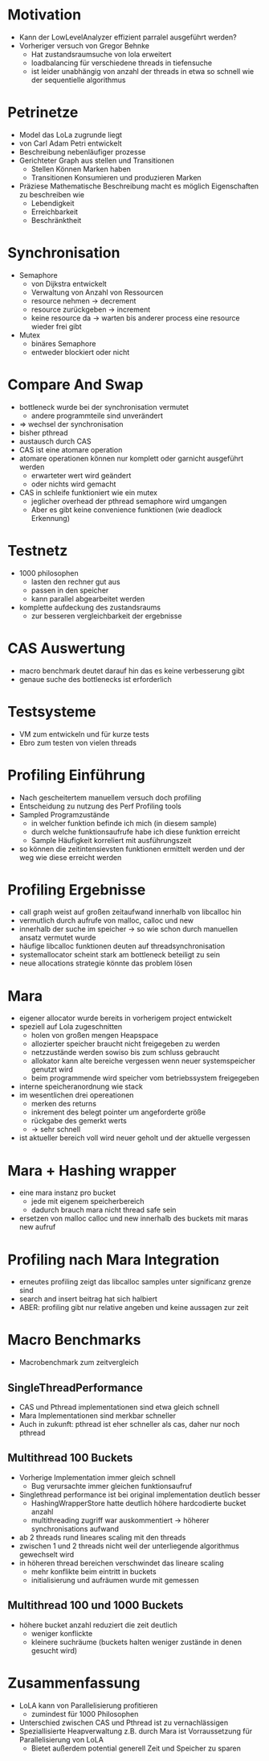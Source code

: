 # Motivation
- Kann der LowLevelAnalyzer effizient parralel ausgeführt werden?
- Vorheriger versuch von Gregor Behnke
    - Hat zustandsraumsuche von lola erweitert
    - loadbalancing für verschiedene threads in tiefensuche
    - ist leider unabhängig von anzahl der threads in etwa so schnell wie der sequentielle algorithmus

# Petrinetze
- Model das LoLa zugrunde liegt
- von Carl Adam Petri entwickelt
- Beschreibung nebenläufiger prozesse
- Gerichteter Graph aus stellen und Transitionen
    - Stellen Können Marken haben
    - Transitionen Konsumieren und produzieren Marken
- Präziese Mathematische Beschreibung macht es möglich Eigenschaften zu beschreiben wie 
    - Lebendigkeit
    - Erreichbarkeit
    - Beschränktheit

# Synchronisation
- Semaphore
    - von Dijkstra entwickelt
    - Verwaltung von Anzahl von Ressourcen
    - resource nehmen -> decrement
    - resource zurückgeben -> increment
    - keine resource da -> warten bis anderer process eine resource wieder frei gibt
- Mutex 
    - binäres Semaphore
    - entweder blockiert oder nicht

# Compare And Swap
- bottleneck wurde bei der synchronisation vermutet
    - andere programmteile sind unverändert
- => wechsel der synchronisation
- bisher pthread
- austausch durch CAS
- CAS ist eine atomare operation
- atomare operationen können nur komplett oder garnicht ausgeführt werden
    - erwarteter wert wird geändert
    - oder nichts wird gemacht
- CAS in schleife funktioniert wie ein mutex
    - jeglicher overhead der pthread semaphore wird umgangen
    - Aber es gibt keine convenience funktionen (wie deadlock Erkennung)

# Testnetz
- 1000 philosophen
    - lasten den rechner gut aus
    - passen in den speicher
    - kann parallel abgearbeitet werden
- komplette aufdeckung des zustandsraums
    - zur besseren vergleichbarkeit der ergebnisse

# CAS Auswertung
- macro benchmark deutet darauf hin das es keine verbesserung gibt
- genaue suche des bottlenecks ist erforderlich

# Testsysteme
- VM zum entwickeln und für kurze tests
- Ebro zum testen von vielen threads


# Profiling Einführung
- Nach gescheitertem manuellem versuch doch profiling
- Entscheidung zu nutzung des Perf Profiling tools
- Sampled Programzustände
    - in welcher funktion befinde ich mich (in diesem sample)
    - durch welche funktionsaufrufe habe ich diese funktion erreicht
    - Sample Häufigkeit korreliert mit ausführungszeit
- so können die zeitintensievsten funktionen ermittelt werden und der weg wie diese erreicht werden


# Profiling Ergebnisse
- call graph weist auf großen zeitaufwand innerhalb von libcalloc hin
- vermutlich durch aufrufe von malloc, calloc und new
- innerhalb der suche im speicher -> so wie schon durch manuellen ansatz vermutet wurde
- häufige libcalloc funktionen deuten auf threadsynchronisation
- systemallocator scheint stark am bottleneck beteiligt zu sein
- neue allocations strategie könnte das problem lösen

# Mara
- eigener allocator wurde bereits in vorherigem project entwickelt
- speziell auf Lola zugeschnitten
    - holen von großen mengen Heapspace
    - allozierter speicher braucht nicht freigegeben zu werden
    - netzzustände werden sowiso bis zum schluss gebraucht
    - allokator kann alte bereiche vergessen wenn neuer systemspeicher genutzt wird
    - beim programmende wird speicher vom betriebssystem freigegeben
- interne speicheranordnung wie stack
- im wesentlichen drei opereationen
    - merken des returns
    - inkrement des belegt pointer um angeforderte größe
    - rückgabe des gemerkt werts
    - -> sehr schnell
- ist aktueller bereich voll wird neuer geholt und der aktuelle vergessen

# Mara + Hashing wrapper
- eine mara instanz pro bucket
    - jede mit eigenem speicherbereich
    - dadurch brauch mara nicht thread safe sein
- ersetzen von malloc calloc und new innerhalb des buckets mit maras new aufruf

# Profiling nach Mara Integration
- erneutes profiling zeigt das libcalloc samples unter significanz grenze sind
- search and insert beitrag hat sich halbiert
- ABER: profiling gibt nur relative angeben und keine aussagen zur zeit

# Macro Benchmarks
- Macrobenchmark zum zeitvergleich

## SingleThreadPerformance
- CAS und Pthread implementationen sind etwa gleich schnell
- Mara Implementationen sind merkbar schneller
- Auch in zukunft: pthread ist eher schneller als cas, daher nur noch pthread

## Multithread 100 Buckets
- Vorherige Implementation immer gleich schnell
    - Bug  verursachte immer gleichen funktionsaufruf
- Singlethread performance ist bei original implementation deutlich besser
    - HashingWrapperStore hatte deutlich höhere hardcodierte bucket anzahl
    - multithreading zugriff war auskommentiert -> höherer synchronisations aufwand
- ab 2 threads rund lineares scaling mit den threads
- zwischen 1 und 2 threads nicht weil der unterliegende algorithmus gewechselt wird
- in höheren thread bereichen verschwindet das lineare scaling
    - mehr konflikte beim eintritt in buckets
    - initialisierung und aufräumen wurde mit gemessen

## Multithread 100 und 1000 Buckets
- höhere bucket anzahl reduziert die zeit deutlich
    - weniger konflickte
    - kleinere suchräume (buckets halten weniger zustände in denen gesucht wird)

# Zusammenfassung
- LoLA kann von Parallelisierung profitieren
    - zumindest für 1000 Philosophen 
- Unterschied zwischen CAS und Pthread ist zu vernachlässigen
- Speziallisierte Heapverwaltung z.B. durch Mara ist Vorraussetzung für Parallelisierung von LoLA
    - Bietet außerdem potential generell Zeit und Speicher zu sparen